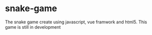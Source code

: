 # snake-game

The snake game create using javascript, vue framwork and html5.
This game is still in development
